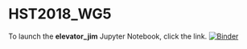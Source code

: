 # HST2018_WG5

To launch the <b>elevator_jim</b> Jupyter Notebook, click the link.
[![Binder](https://mybinder.org/badge.svg)](https://mybinder.org/v2/gh/jdphysics/HST2018_WG5/master?urlpath=https%3A%2F%2Fgithub.com%2Fjdphysics%2FHST2018_WG5%2Fblob%2Fmaster%2Felevator_jim.ipynb)
